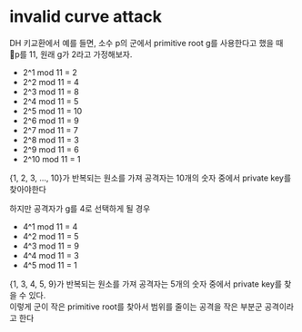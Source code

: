 # invalid curve attack
DH 키교환에서 예를 들면, 소수 p의 군에서 primitive root g를 사용한다고 했을 때 <br/>
p를 11, 원래 g가 2라고 가정해보자.
- 2^1 mod 11 = 2
- 2^2 mod 11 = 4
- 2^3 mod 11 = 8
- 2^4 mod 11 = 5
- 2^5 mod 11 = 10
- 2^6 mod 11 = 9
- 2^7 mod 11 = 7
- 2^8 mod 11 = 3
- 2^9 mod 11 = 6
- 2^10 mod 11 = 1

{1, 2, 3, ..., 10}가 반복되는 원소를 가져 공격자는 10개의 숫자 중에서 private key를 찾아야한다

하지만 공격자가 g를 4로 선택하게 될 경우
- 4^1 mod 11 = 4
- 4^2 mod 11 = 5
- 4^3 mod 11 = 9
- 4^4 mod 11 = 3
- 4^5 mod 11 = 1

{1, 3, 4, 5, 9}가 반복되는 원소를 가져 공격자는 5개의 숫자 중에서 private key를 찾을 수 있다.<br/>
이렇게 군이 작은 primitive root를 찾아서 범위를 줄이는 공격을 작은 부분군 공격이라고 한다
